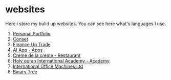 # websites
Here i store my bulid up websites. You can see here what's languages I use. 

1. <a href="https://ashiqulshourav.github.io/portfolio-1/" target="_blank"> Personal Portfolio </a>
2. <a href="https://ashiqulshourav.github.io/BrilliantDotConset/" target="_blank"> Conset </a>
3. <a href="https://ashiqulshourav.github.io/financeUpTrade/" target="_blank"> Finance Up Trade</a>
4. <a href="https://ashiqulshourav.github.io/AI-App/" target="_blank"> AI App - Apps</a>
5. <a href="https://ashiqulshourav.github.io/challenge2-creme-de-la-creme/" target="_blank"> Creme de la creme - Restaurant</a>
6. <a href="https://ashiqulshourav.github.io/HQUA/" target="_blank"> Holy quran International Academy - Academy</a>
7. <a href="https://ashiqulshourav.github.io/-weeklyChallenge-challenge1-IOM/" target="_blank"> International Office Machines Ltd </a>
8. <a href="https://ashiqulshourav.github.io/binary/" target="_blank"> Binary Tree </a>
